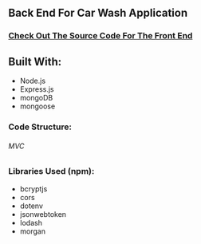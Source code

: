 ## Back End For Car Wash Application

### [Check Out The Source Code For The Front End](https://github.com/mhs123m/carWash-App)

## Built With:
* Node.js
* Express.js
* mongoDB
* mongoose

### Code Structure:
###### MVC

### Libraries Used (npm):
* bcryptjs
* cors
* dotenv
* jsonwebtoken
* lodash
* morgan
